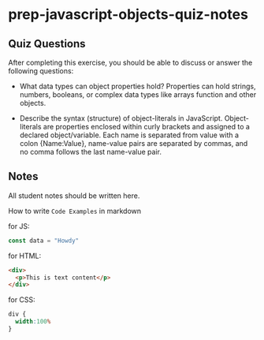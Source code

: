 # prep-javascript-objects-quiz-notes

## Quiz Questions

After completing this exercise, you should be able to discuss or answer the following questions:

- What data types can object properties hold?
  Properties can hold strings, numbers, booleans, or complex data types like arrays function and other objects.

- Describe the syntax (structure) of object-literals in JavaScript.
  Object-literals are properties enclosed within curly brackets and assigned to a declared object/variable. Each name is separated from value with a colon {Name:Value}, name-value pairs are separated by commas, and no comma follows the last name-value pair.

## Notes

All student notes should be written here.


How to write `Code Examples` in markdown

for JS:
```javascript
const data = "Howdy"
```

for HTML:
```html
<div>
  <p>This is text content</p>
</div>
```

for CSS:
```css
div {
  width:100%
}
```
